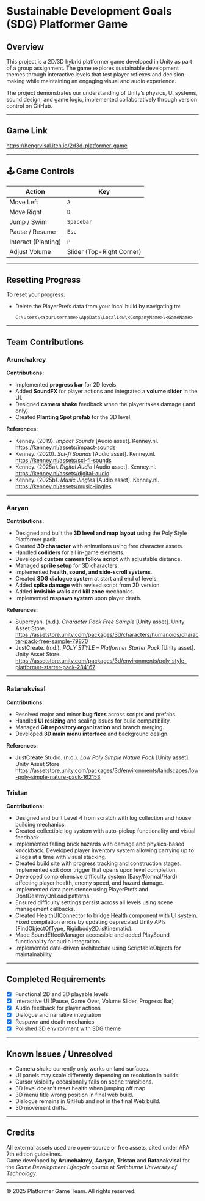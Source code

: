 # **Sustainable Development Goals (SDG) Platformer Game**

## Overview

This project is a 2D/3D hybrid platformer game developed in Unity as part of a group assignment. The game explores sustainable development themes through interactive levels that test player reflexes and decision-making while maintaining an engaging visual and audio experience.

The project demonstrates our understanding of Unity’s physics, UI systems, sound design, and game logic, implemented collaboratively through version control on GitHub.

---

## Game Link

https://hengrvisal.itch.io/2d3d-platformer-game

---

## 🕹️ Game Controls

| Action              | Key                       |
| ------------------- | ------------------------- |
| Move Left           | `A`                       |
| Move Right          | `D`                       |
| Jump / Swim         | `Spacebar`                |
| Pause / Resume      | `Esc`                     |
| Interact (Planting) | `P`                       |
| Adjust Volume       | Slider (Top-Right Corner) |

---

## Resetting Progress

To reset your progress:

- Delete the PlayerPrefs data from your local build by navigating to:
  ```
  C:\Users\<YourUsername>\AppData\LocalLow\<CompanyName>\<GameName>
  ```

---

## Team Contributions

### **Arunchakrey**

**Contributions:**

- Implemented **progress bar** for 2D levels.
- Added **SoundFX** for player actions and integrated a **volume slider** in the UI.
- Designed **camera shake** feedback when the player takes damage (land only).
- Created **Planting Spot prefab** for the 3D level.

**References:**

- Kenney. (2019). _Impact Sounds_ [Audio asset]. Kenney.nl. https://kenney.nl/assets/impact-sounds
- Kenney. (2020). _Sci-fi Sounds_ [Audio asset]. Kenney.nl. https://kenney.nl/assets/sci-fi-sounds
- Kenney. (2025a). _Digital Audio_ [Audio asset]. Kenney.nl. https://kenney.nl/assets/digital-audio
- Kenney. (2025b). _Music Jingles_ [Audio asset]. Kenney.nl. https://kenney.nl/assets/music-jingles

---

### **Aaryan**

**Contributions:**

- Designed and built the **3D level and map layout** using the Poly Style Platformer pack.
- Created **3D character** with animations using free character assets.
- Handled **colliders** for all in-game elements.
- Developed **custom camera follow script** with adjustable distance.
- Managed **sprite setup** for 3D characters.
- Implemented **health, sound, and side-scroll systems**.
- Created **SDG dialogue system** at start and end of levels.
- Added **spike damage** with revised script from 2D version.
- Added **invisible walls** and **kill zone** mechanics.
- Implemented **respawn system** upon player death.

**References:**

- Supercyan. (n.d.). _Character Pack Free Sample_ [Unity asset]. Unity Asset Store. https://assetstore.unity.com/packages/3d/characters/humanoids/character-pack-free-sample-79870
- JustCreate. (n.d.). _POLY STYLE – Platformer Starter Pack_ [Unity asset]. Unity Asset Store. https://assetstore.unity.com/packages/3d/environments/poly-style-platformer-starter-pack-284167

---

### **Ratanakvisal**

**Contributions:**

- Resolved major and minor **bug fixes** across scripts and prefabs.
- Handled **UI resizing** and scaling issues for build compatibility.
- Managed **Git repository organization** and branch merging.
- Developed **3D main menu interface** and background design.

**References:**

- JustCreate Studio. (n.d.). _Low Poly Simple Nature Pack_ [Unity asset]. Unity Asset Store. https://assetstore.unity.com/packages/3d/environments/landscapes/low-poly-simple-nature-pack-162153

### **Tristan**

**Contributions:**

- Designed and built Level 4 from scratch with log collection and house building mechanics.
- Created collectible log system with auto-pickup functionality and visual feedback.
- Implemented falling brick hazards with damage and physics-based knockback.
  Developed player inventory system allowing carrying up to 2 logs at a time with visual stacking.
- Created build site with progress tracking and construction stages.
  Implemented exit door trigger that opens upon level completion.
- Developed comprehensive difficulty system (Easy/Normal/Hard) affecting player health, enemy speed, and hazard damage.
- Implemented data persistence using PlayerPrefs and DontDestroyOnLoad patterns.
- Ensured difficulty settings persist across all levels using scene management callbacks.
- Created HealthUIConnector to bridge Health component with UI system.
  Fixed compilation errors by updating deprecated Unity APIs (FindObjectOfType, Rigidbody2D.isKinematic).
- Made SoundEffectManager accessible and added PlaySound functionality for audio integration.
- Implemented data-driven architecture using ScriptableObjects for maintainability.

---

## Completed Requirements

- [x] Functional 2D and 3D playable levels
- [x] Interactive UI (Pause, Game Over, Volume Slider, Progress Bar)
- [x] Audio feedback for player actions
- [x] Dialogue and narrative integration
- [x] Respawn and death mechanics
- [x] Polished 3D environment with SDG theme

---

## Known Issues / Unresolved

- Camera shake currently only works on land surfaces.
- UI panels may scale differently depending on resolution in builds.
- Cursor visibility occasionally fails on scene transitions.
- 3D level doesn't reset health when jumping off map
- 3D menu title wrong position in final web build.
- Dialogue remains in GitHub and not in the final Web build.
- 3D movement drifts.

---

## Credits

All external assets used are open-source or free assets, cited under APA 7th edition guidelines.  
Game developed by **Arunchakrey**, **Aaryan**, **Tristan** and **Ratanakvisal** for the _Game Development Lifecycle_ course at _Swinburne University of Technology_.

---

© 2025 Platformer Game Team. All rights reserved.
